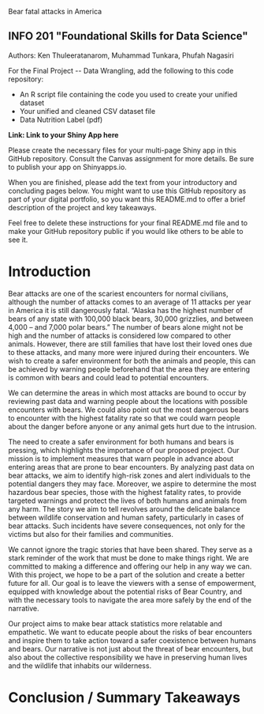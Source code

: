 Bear fatal attacks in America
## INFO 201 "Foundational Skills for Data Science"

Authors: Ken Thuleeratanarom, Muhammad Tunkara, Phufah Nagasiri


For the Final Project -- Data Wrangling, add the following to this code repository:

* An R script file containing the code you used to create your unified dataset 
* Your unified and cleaned CSV dataset file
* Data Nutrition Label (pdf) 


**Link: Link to your Shiny App here**

Please create the necessary files for your multi-page Shiny app in this GitHub repository. Consult the Canvas assignment for more details. Be sure to publish your app on Shinyapps.io.

When you are finished, please add the text from your introductory and concluding pages below. You might want to use this GitHub repository as part of your digital portfolio, so you want this README.md to offer a brief description of the project and key takeaways.

Feel free to delete these instructions for your final README.md file and to make your GitHub repository public if you would like others to be able to see it. 


# Introduction
Bear attacks are one of the scariest encounters for normal civilians, although the number of attacks comes to an average of 11 attacks per year in America it is still dangerously fatal. “Alaska has the highest number of bears of any state with 100,000 black bears, 30,000 grizzlies, and between 4,000 – and 7,000 polar bears.” The number of bears alone might not be high and the number of attacks is considered low compared to other animals. However, there are still families that have lost their loved ones due to these attacks, and many more were injured during their encounters. We wish to create a safer environment for both the animals and people, this can be achieved by warning people beforehand that the area they are entering is common with bears and could lead to potential encounters. 
 
We can determine the areas in which most attacks are bound to occur by reviewing past data and warning people about the locations with possible encounters with bears. We could also point out the most dangerous bears to encounter with the highest fatality rate so that we could warn people about the danger before anyone or any animal gets hurt due to the intrusion.
 
The need to create a safer environment for both humans and bears is pressing, which highlights the importance of our proposed project. Our mission is to implement measures that warn people in advance about entering areas that are prone to bear encounters. By analyzing past data on bear attacks, we aim to identify high-risk zones and alert individuals to the potential dangers they may face. Moreover, we aspire to determine the most hazardous bear species, those with the highest fatality rates, to provide targeted warnings and protect the lives of both humans and animals from any harm. The story we aim to tell revolves around the delicate balance between wildlife conservation and human safety, particularly in cases of bear attacks. Such incidents have severe consequences, not only for the victims but also for their families and communities.
 
We cannot ignore the tragic stories that have been shared. They serve as a stark reminder of the work that must be done to make things right. We are committed to making a difference and offering our help in any way we can. With this project, we hope to be a part of the solution and create a better future for all. Our goal is to leave the viewers with a sense of empowerment, equipped with knowledge about the potential risks of Bear Country, and with the necessary tools to navigate the area more safely by the end of the narrative.
 
Our project aims to make bear attack statistics more relatable and empathetic. We want to educate people about the risks of bear encounters and inspire them to take action toward a safer coexistence between humans and bears. Our narrative is not just about the threat of bear encounters, but also about the collective responsibility we have in preserving human lives and the wildlife that inhabits our wilderness.



# Conclusion / Summary Takeaways


